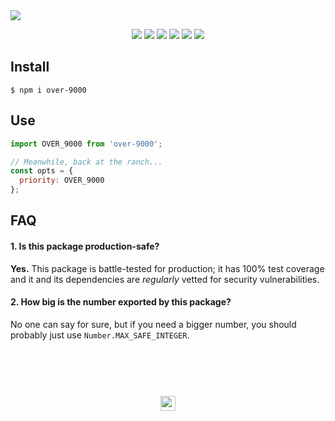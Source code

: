 <a href="#top" id="top">
  <img src="https://user-images.githubusercontent.com/441546/41697681-b224a8d0-74ce-11e8-8639-07ccacda85f2.png" style="max-width: 100%">
</a>
<p align="center">
  <a href="https://www.npmjs.com/package/over-9000"><img src="https://img.shields.io/npm/v/over-9000.svg?style=flat-square"></a>
  <a href="https://travis-ci.org/darkobits/over-9000"><img src="https://img.shields.io/travis/darkobits/over-9000.svg?style=flat-square"></a>
  <a href="https://david-dm.org/darkobits/over-9000"><img src="https://img.shields.io/badge/dependencies-none-brightgreen.svg?style=flat-square"></a>
  <a href="https://app.codacy.com/app/darkobits/over-9000"><img src="https://img.shields.io/codacy/coverage/d81a1a341fc24f6d9e8be95645fa1178.svg?style=flat-square"></a>
  <a href="https://github.com/conventional-changelog/standard-version"><img src="https://img.shields.io/badge/conventional%20commits-1.0.0-027dc6.svg?style=flat-square"></a>
  <a href="https://github.com/sindresorhus/xo"><img src="https://img.shields.io/badge/code_style-XO-e271a5.svg?style=flat-square"></a>
</p>

## Install

```
$ npm i over-9000
```

## Use

```js
import OVER_9000 from 'over-9000';

// Meanwhile, back at the ranch...
const opts = {
  priority: OVER_9000
};
```

## FAQ

#### 1. Is this package production-safe?

**Yes.** This package is battle-tested for production; it has 100% test coverage and it and its dependencies are _regularly_ vetted for security vulnerabilities.

#### 2. How big is the number exported by this package?

No one can say for sure, but if you need a bigger number, you should probably just use `Number.MAX_SAFE_INTEGER`.

## &nbsp;
<p align="center">
  <br>
  <img width="24" height="24" src="https://cloud.githubusercontent.com/assets/441546/25318539/db2f4cf2-2845-11e7-8e10-ef97d91cd538.png">
</p>
